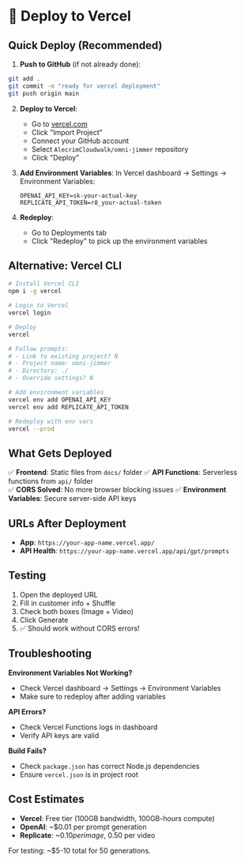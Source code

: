 # 🚀 Deploy to Vercel

## Quick Deploy (Recommended)

1. **Push to GitHub** (if not already done):
```bash
git add .
git commit -m "ready for vercel deployment"
git push origin main
```

2. **Deploy to Vercel**:
   - Go to [vercel.com](https://vercel.com)
   - Click "Import Project" 
   - Connect your GitHub account
   - Select `AlecrimCloudwalk/omni-jimmer` repository
   - Click "Deploy"

3. **Add Environment Variables**:
   In Vercel dashboard → Settings → Environment Variables:
   ```
   OPENAI_API_KEY=sk-your-actual-key
   REPLICATE_API_TOKEN=r8_your-actual-token
   ```

4. **Redeploy**:
   - Go to Deployments tab
   - Click "Redeploy" to pick up the environment variables

## Alternative: Vercel CLI

```bash
# Install Vercel CLI
npm i -g vercel

# Login to Vercel
vercel login

# Deploy
vercel

# Follow prompts:
# - Link to existing project? N
# - Project name: omni-jimmer
# - Directory: ./
# - Override settings? N

# Add environment variables
vercel env add OPENAI_API_KEY
vercel env add REPLICATE_API_TOKEN

# Redeploy with env vars
vercel --prod
```

## What Gets Deployed

✅ **Frontend**: Static files from `docs/` folder
✅ **API Functions**: Serverless functions from `api/` folder  
✅ **CORS Solved**: No more browser blocking issues
✅ **Environment Variables**: Secure server-side API keys

## URLs After Deployment

- **App**: `https://your-app-name.vercel.app/`
- **API Health**: `https://your-app-name.vercel.app/api/gpt/prompts`

## Testing

1. Open the deployed URL
2. Fill in customer info + Shuffle
3. Check both boxes (Image + Video)
4. Click Generate
5. ✅ Should work without CORS errors!

## Troubleshooting

**Environment Variables Not Working?**
- Check Vercel dashboard → Settings → Environment Variables
- Make sure to redeploy after adding variables

**API Errors?**
- Check Vercel Functions logs in dashboard
- Verify API keys are valid

**Build Fails?**
- Check `package.json` has correct Node.js dependencies
- Ensure `vercel.json` is in project root

## Cost Estimates

- **Vercel**: Free tier (100GB bandwidth, 100GB-hours compute)
- **OpenAI**: ~$0.01 per prompt generation
- **Replicate**: ~$0.10 per image, ~$0.50 per video

For testing: ~$5-10 total for 50 generations.
